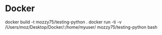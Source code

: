 # Docker

docker build -t mozzy75/testing-python . 
docker run -ti -v /Users/moz/Desktop/Docker/:/home/myuser/ mozzy75/testing-python bash
